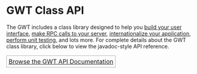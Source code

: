 GWT Class API
===

<p>
The GWT includes a class library designed to help you <a href="/javadoc/latest/com/google/gwt/user/client/ui/package-summary.html">build your user interface</a>, <a href="/javadoc/latest/com/google/gwt/user/client/rpc/package-summary.html">make RPC calls to your server</a>, <a href="/javadoc/latest/com/google/gwt/i18n/client/package-summary.html">internationalize your application</a>, <a href="/javadoc/latest/com/google/gwt/junit/client/package-summary.html">perform unit testing</a>, and lots more.
For complete details about the GWT class library, click below to view the javadoc-style API reference.
</p>

<table>
  <tr>
    <td style="border: 1px solid #aaa; padding: 5px;">
      <a href="/javadoc/latest/index.html">Browse the GWT API Documentation</a>
    </td>
  </tr>
</table>
